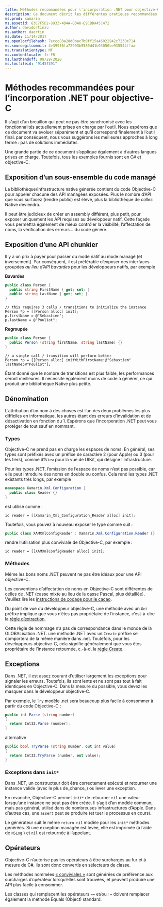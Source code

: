 ```yaml
---
title: Méthodes recommandées pour l’incorporation .NET pour objective-C
description: Ce document décrit les différentes pratiques recommandées pour l’utilisation de l’incorporation .NET avec Objective-C. Il aborde l’exposition d’un sous-ensemble du code managé, l’exposition d’une API chunkier, l’attribution d’un nom et bien plus encore.
ms.prod: xamarin
ms.assetid: 63C7F5D2-8933-4D4A-8348-E9CBDA45C472
author: davidortinau
ms.author: daortin
ms.date: 11/14/2017
ms.openlocfilehash: 7eccc83a28d0bac7b9ff15a46022942c7238c714
ms.sourcegitcommit: 4e399f6fa72993b9580d41b93050be935544ffaa
ms.translationtype: MT
ms.contentlocale: fr-FR
ms.lasthandoff: 09/29/2020
ms.locfileid: "91457391"
---
```

# <a name="net-embedding-best-practices-for-objective-c"></a>Méthodes recommandées pour l’incorporation .NET pour objective-C

Il s’agit d’un brouillon qui peut ne pas être synchronisé avec les fonctionnalités actuellement prises en charge par l’outil. Nous espérons que ce document va évoluer séparément et qu’il correspond finalement à l’outil final. par conséquent, nous vous suggérons les meilleures approches à long terme : pas de solutions immédiates.

Une grande partie de ce document s’applique également à d’autres langues prises en charge. Toutefois, tous les exemples fournis sont en C# et objective-C.

## <a name="exposing-a-subset-of-the-managed-code"></a>Exposition d’un sous-ensemble du code managé

La bibliothèque/infrastructure native générée contient du code Objective-C pour appeler chacune des API managées exposées. Plus le nombre d’API que vous surfacez (rendre public) est élevé, plus la bibliothèque de _colles_ Native deviendra.

Il peut être judicieux de créer un assembly différent, plus petit, pour exposer uniquement les API requises au développeur natif. Cette façade vous permettra également de mieux contrôler la visibilité, l’affectation de noms, la vérification des erreurs... du code généré.

## <a name="exposing-a-chunkier-api"></a>Exposition d’une API chunkier

Il y a un prix à payer pour passer du mode natif au mode managé (et inversement). Par conséquent, il est préférable d’exposer des interfaces groupées _au lieu d’API bavardes_ pour les développeurs natifs, par exemple

**Bavardes**

```csharp
public class Person {
  public string FirstName { get; set; }
  public string LastName { get; set; }
}
```

```objc
// this requires 3 calls / transitions to initialize the instance
Person *p = [[Person alloc] init];
p.firstName = @"Sebastien";
p.lastName = @"Pouliot";
```

**Regroupée**

```csharp
public class Person {
  public Person (string firstName, string lastName) {}
}
```

```objc
// a single call / transition will perform better
Person *p = [[Person alloc] initWithFirstName:@"Sebastien" lastName:@"Pouliot"];
```

Étant donné que le nombre de transitions est plus faible, les performances seront meilleures. Il nécessite également moins de code à générer, ce qui produit une bibliothèque Native plus petite.

## <a name="naming"></a>Dénomination

L’attribution d’un nom à des choses est l’un des deux problèmes les plus difficiles en informatique, les autres étant des erreurs d’invalidation et de désactivation en fonction du 1. Espérons que l’incorporation .NET peut vous protéger de tout sauf en nommant.

### <a name="types"></a>Types

Objective-C ne prend pas en charge les espaces de noms. En général, ses types sont préfixés avec un préfixe de caractère 2 (pour Apple) ou 3 (pour les tiers), comme `UIView` pour la vue de UIKit, qui désigne l’infrastructure.

Pour les types .NET, l’omission de l’espace de noms n’est pas possible, car elle peut introduire des noms en double ou confus. Cela rend les types .NET existants très longs, par exemple

```csharp
namespace Xamarin.Xml.Configuration {
  public class Reader {}
}
```

est utilisé comme :

```objc
id reader = [[Xamarin_Xml_Configuration_Reader alloc] init];
```

Toutefois, vous pouvez à nouveau exposer le type comme suit :

```csharp
public class XAMXmlConfigReader : Xamarin.Xml.Configuration.Reader {}
```

rendre l’utilisation plus conviviale de Objective-C, par exemple :

```objc
id reader = [[XAMXmlConfigReader alloc] init];
```

### <a name="methods"></a>Méthodes

Même les bons noms .NET peuvent ne pas être idéaux pour une API objective-C.

Les conventions d’affectation de noms en Objective-C sont différentes de celles de .NET (casse mixte au lieu de la casse Pascal, plus détaillée).
Veuillez lire les [instructions de codage pour le cacao](https://developer.apple.com/library/content/documentation/Cocoa/Conceptual/CodingGuidelines/Articles/NamingMethods.html#//apple_ref/doc/uid/20001282-BCIGIJJF).

Du point de vue du développeur objective-C, une méthode avec un `Get` préfixe implique que vous n’êtes pas propriétaire de l’instance, c’est-à-dire la [règle d’extraction](https://developer.apple.com/library/content/documentation/CoreFoundation/Conceptual/CFMemoryMgmt/Concepts/Ownership.html#//apple_ref/doc/uid/20001148-SW1).

Cette règle de nommage n’a pas de correspondance dans le monde de la GLOBALisation .NET. une méthode .NET avec un `Create` préfixe se comportera de la même manière dans .net. Toutefois, pour les développeurs objective-C, cela signifie généralement que vous êtes propriétaire de l’instance retournée, c.-à-d. la [règle Create](https://developer.apple.com/library/content/documentation/CoreFoundation/Conceptual/CFMemoryMgmt/Concepts/Ownership.html#//apple_ref/doc/uid/20001148-103029).

## <a name="exceptions"></a>Exceptions

Dans .NET, il est assez courant d’utiliser largement les exceptions pour signaler les erreurs. Toutefois, ils sont lents et ne sont pas tout à fait identiques en Objective-C. Dans la mesure du possible, vous devez les masquer dans le développeur objective-C.

Par exemple, le `Try` modèle .net sera beaucoup plus facile à consommer à partir du code Objective-C :

```csharp
public int Parse (string number)
{
  return Int32.Parse (number);
}
```

alternative

```csharp
public bool TryParse (string number, out int value)
{
  return Int32.TryParse (number, out value);
}
```

### <a name="exceptions-inside-init"></a>Exceptions dans `init*`

Dans .NET, un constructeur doit être correctement exécuté et retourner une instance valide (avec le plus de_chance_) ou lever une exception.

En revanche, Objective-C permet `init*` de retourner `nil` une valeur lorsqu’une instance ne peut pas être créée. Il s’agit d’un modèle commun, mais pas général, utilisé dans de nombreuses infrastructures d’Apple. Dans d’autres cas, une `assert` peut se produire (et tuer le processus en cours).

Le générateur suit le même `return nil` modèle pour les `init*` méthodes générées. Si une exception managée est levée, elle est imprimée (à l’aide de `NSLog` ) et `nil` est retournée à l’appelant.

## <a name="operators"></a>Opérateurs

Objective-C n’autorise pas les opérateurs à être surchargés au fur et à mesure de C#. ils sont donc convertis en sélecteurs de classe.

Les méthodes nommées [« conviviales »](/dotnet/standard/design-guidelines/operator-overloads) sont générées de préférence aux surcharges d’opérateur lorsqu’elles sont trouvées, et peuvent produire une API plus facile à consommer.

Les classes qui remplacent les opérateurs `==` et/ou `!=` doivent remplacer également la méthode Equals (Object) standard.
